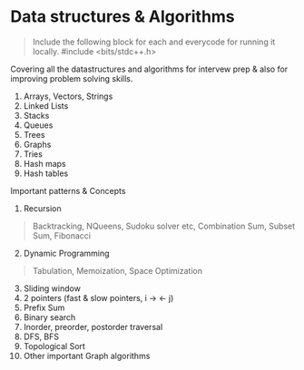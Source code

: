 # Data structures & Algorithms

> Include the following block for each and everycode for running it locally.
#include <bits/stdc++.h> 

Covering all the datastructures and algorithms for intervew prep & also for improving problem solving skills. 

1. Arrays, Vectors, Strings
2. Linked Lists
3. Stacks
4. Queues
5. Trees
6. Graphs
7. Tries
8. Hash maps
9. Hash tables
   


Important patterns & Concepts 
1. Recursion 
> Backtracking, NQueens, Sudoku solver etc, Combination Sum, Subset Sum, Fibonacci
2. Dynamic Programming
> Tabulation, Memoization, Space Optimization
3. Sliding window
4. 2 pointers (fast & slow pointers, i -> <- j)
5. Prefix Sum 
6. Binary search
7. Inorder, preorder, postorder traversal
8. DFS, BFS
9. Topological Sort
10. Other important Graph algorithms
